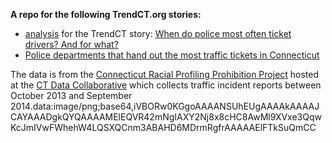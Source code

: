 **A repo for the following TrendCT.org stories:**

* [analysis](http://trendct.github.io/ct-tickets/incidents_analysis.html) for the TrendCT story: [When do police most often ticket drivers? And for what?](http://trendct.org/2015/07/06/police-tickets-in-connecticut/)
* [Police departments that hand out the most traffic tickets in Connecticut](http://trendct.org/2015/07/13/police-departments-that-hand-out-the-most-traffic-tickets-in-connecticut/)

The data is from the [Connecticut Racial Profiling Prohibition Project](http://ctrp3.ctdata.org/rawdata/) hosted at the [CT Data Collaborative](http://ctdata.org/) which collects traffic incident reports between October 2013 and September 2014.data:image/png;base64,iVBORw0KGgoAAAANSUhEUgAAAAkAAAAJCAYAAADgkQYQAAAAMElEQVR42mNgIAXY2Nj8x8cHC8AwMl9XVxe3QqwKcJmIVwFWhehW4LQSXQCnm3ABAHD6MDrmRgfrAAAAAElFTkSuQmCC